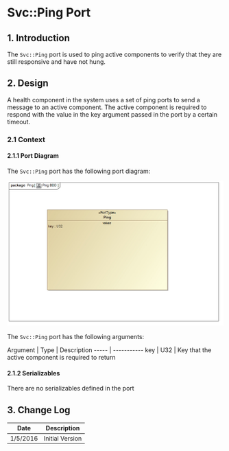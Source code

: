 <title>Svc::Ping Port SDD</title>

# Svc::Ping Port

## 1. Introduction

The `Svc::Ping` port is used to ping active components to verify that they are still responsive and have not hung.  

## 2. Design

A health component in the system uses a set of ping ports to send a message to an active component. The active component is required to respond with the value in the key argument passed in the port by a certain timeout.

### 2.1 Context

#### 2.1.1 Port Diagram

The `Svc::Ping` port has the following port diagram:

![`Svc::Ping` Diagram](img/PingBDD.jpg "Svc::Ping Port")

The `Svc::Ping` port has the following arguments:

Argument | Type | Description
----- | -----------
key | U32 | Key that the active component is required to return  

#### 2.1.2 Serializables

There are no serializables defined in the port

## 3. Change Log

Date | Description
---- | -----------
1/5/2016 |  Initial Version
